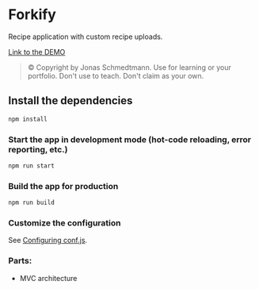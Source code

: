 # Forkify

Recipe application with custom recipe uploads.

[Link to the DEMO](http://bit.ly/3vhjnZm)

> © Copyright by Jonas Schmedtmann. Use for learning or your portfolio. Don't use to teach. Don't claim as your own.

## Install the dependencies

```bash
npm install
```

### Start the app in development mode (hot-code reloading, error reporting, etc.)

```bash
npm run start
```

### Build the app for production

```bash
npm run build
```

### Customize the configuration

See [Configuring conf.js](https://github.com/oscarhandsome/edu-js-forkify/blob/main/src/js/config.js).

### Parts:

- MVC architecture
